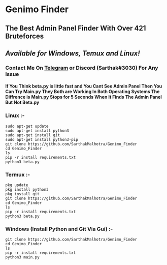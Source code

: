 # Genimo Finder
## The Best Admin Panel Finder With Over 421 Bruteforces
## *Available for Windows, Temux and Linux!*
### Contact Me On [Telegram](https://t.me/hackersarthak) or Discord (Sarthak#3030) For Any Issue
#### If You Think beta.py is little fast and You Cant See Admin Panel Then You Can Try Main.py They Both are Working In Both Operating Systems The Diffrence is Main.py Stops for 5 Seconds When It Finds The Admin Panel But Not Beta.py

### Linux :-
``` 
sudo apt-get update
sudo apt-get install python3
sudo apt-get install git
sudo apt-get install python3-pip
git clone https://github.com/SarthakMalhotra/Genimo_Finder
cd Genimo_Finder
ls
pip -r install requirements.txt
python3 beta.py
```

### Termux :-
```
pkg update
pkg install python3
pkg install git
git clone https://github.com/SarthakMalhotra/Genimo_Finder
cd Genimo_Finder
ls
pip -r install requirements.txt
python3 beta.py
```

### Windows (Install Python and Git Via Gui)  :-
```
git clone https://github.com/SarthakMalhotra/Genimo_Finder
cd Genimo_Finder
ls
pip -r install requirements.txt
python3 main.py
```


